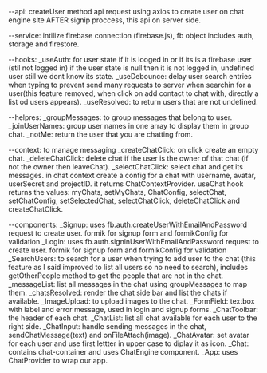 --api: createUser method
    api request using axios to create user on chat engine site AFTER signip proccess, this api on server side.

--service: intilize firebase connection (firebase.js), fb object includes auth, storage and firestore.

--hooks:
    _useAuth: for user state if it is looged in or if its is a firebase user (stil not logged in)
    if the user state is null then it is not logged in, undefined user still we dont know its state.
    _useDebounce: delay user search entries when typing to prevent send many requests to server when searchin for a user(this feature removed, when click on add contact to chat with, directly a list od users appears).
    _useResolved: to return users that are not undefined.

--helpres:
    _groupMessages: to group messages that belong to user.
    _joinUserNames: group user names in one array to display them in group chat.
    _notMe: return the user that you are chatting from.

--context: to manage messaging
    _createChatClick: on click create an empty chat.
    _deleteChatClick: delete chat if the user is the owner of that chat (if not the owner then leaveChat).
    _selectChatClick: select chat and get its messages.
    in chat context create a config for a chat with username, avatar, userSecret and projectID.
    it returns ChatContextProvider.
    useChat hook returns the values: myChats, setMyChats, ChatConfig, selectChat, setChatConfig, setSelectedChat, selectChatClick, deleteChatClick and createChatClick.

--components:
    _Signup: uses fb.auth.createUserWithEmailAndPassword request to create user.
        formik for signup form and formikConfig for validation
    _Login: uses fb.auth.signinUserWithEmailAndPassword request to create user.
        formik for signup form and formikConfig for validation
    _SearchUsers: to search for a user when trying to add user to the chat (this feature as I said improved to list all users so no need to search), includes getOtherPeople method to get the people that are not in the chat.
    _messageList: list all messages in the chat using groupMessages to map them.
    _chatsResolved: render the chat side bar and list the chats if available.
    _ImageUpload: to upload images to the chat.
    _FormField: textbox with label and error message, used in login and signup forms.
    _ChatToolbar: the header of each chat.
    _ChatList: list all chat available for each user to the right side.
    _ChatInput: handle sending messages in the chat, sendChatMessage(text) and onFileAttach(image).
    _ChatAvatar: set avatar for each user and use first lettter in upper case to diplay it as icon.
    _Chat: contains chat-container and uses ChatEngine component.
    _App: uses ChatProvider to wrap our app.
